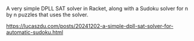 A very simple DPLL SAT solver in Racket, along with a Sudoku solver for n by n puzzles that uses the solver.

https://lucaszdu.com/posts/20241202-a-simple-dpll-sat-solver-for-automatic-sudoku.html
